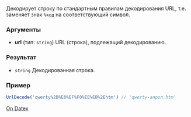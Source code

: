 Декодирует строку по стандартным правилам декодирования URL, т.е. заменяет знак `%код` на соответствующий символ.

### Аргументы
- **url** (тип: `string`)
	URL (строка), подлежащий декодированию.

### Результат
- `string`
	Декодированная строка.

### Пример
```js
UrlDecode('qwerty%2D%E0%EF%F0%EE%EB%2Ehtm') // 'qwerty-апрол.htm'
```

[On Datex](http://docs.datex.ru/article.htm?id=5620276892448878829)